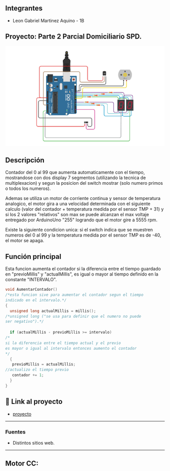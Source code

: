 ## Integrantes 
- Leon Gabriel Martinez Aquino - 1B



## Proyecto: Parte 2 Parcial Domiciliario SPD.
![Tinkercad](img/imagenP2SPD.png)


## Descripción
Contador del 0 al 99 que aumenta automaticamente con el tiempo, mostrandose con dos display 7 segmentos (utilizando la tecnica de multiplexacion) y segun la posicion del switch mostrar (solo numero primos o todos los numeros).

Ademas se utiliza un motor de corriente continua y sensor de temperatura analogico, el motor gira a una velocidad determinada con el siguiente calculo (valor del contador + temperatura medida por el sensor TMP + 31) y si los 2 valores "relativos" son max se puede alcanzan el max voltaje entregado por ArduinoUno "255" logrando que el motor gire a 5555 rpm.

Existe la siguiente condicion unica: si el switch indica que se muestren numeros del 0 al 99 y la temperatura medida por el sensor TMP es de -40, el motor se apaga.

## Función principal
Esta funcion aumenta el contador si la diferencia entre el tiempo guardado en "previoMillis" y "actualMillis", es igual o mayor al tiempo definido en la constante "INTERVALO". 

~~~ C (lenguaje en el que esta escrito)
void AumentarContador()
/*esta funcion sive para aumentar el contador segun el tiempo
indicado en el intervalo.*/
{
  unsigned long actualMillis = millis();
/*unsigned long ("se usa para definir que el numero no puede 
ser negativo").*/
  
  if (actualMillis - previoMillis >= intervalo)
/*
si la diferencia entre el tiempo actual y el previo
es mayor o igual al intervalo entonces aumento el contador
*/  
  {
   previoMillis = actualMillis;
//actualizo el tiempo previo
   contador += 1;
  }    
}
~~~

## :robot: Link al proyecto
- [proyecto](https://www.tinkercad.com/things/e1GW79EsyvE-p2-parcial-domiciliario-1b-leon-gabriel-martinez-aquino/editel?sharecode=T1NYO68wBXTzqwvMXw6FkoGEoI0u27wxiqBQMPOK10Y)

---
### Fuentes
- Distintos sitios web.
---
## Motor CC:






